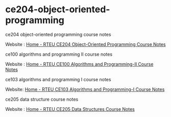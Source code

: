 # ce204-object-oriented-programming

ce204 object-oriented programming course notes

Website : [Home - RTEU CE204 Object-Oriented Programming Course Notes](https://ucoruh.github.io/ce204-object-oriented-programming/)

ce100 algorithms and programming II course notes

Website : [Home - RTEU CE100 Algorithms and Programming-II Course Notes](https://ucoruh.github.io/ce100-algorithms-and-programming-II/)

ce103 algorithms and programming I course notes

Website: [Home - RTEU CE103 Algorithms and Programming-I Course Notes](https://ucoruh.github.io/ce103-algorithms-and-programming-I/)

ce205 data structure course notes

Website : [Home - RTEU CE205 Data Structures Course Notes](https://ucoruh.github.io/ce205-data-structures/)
